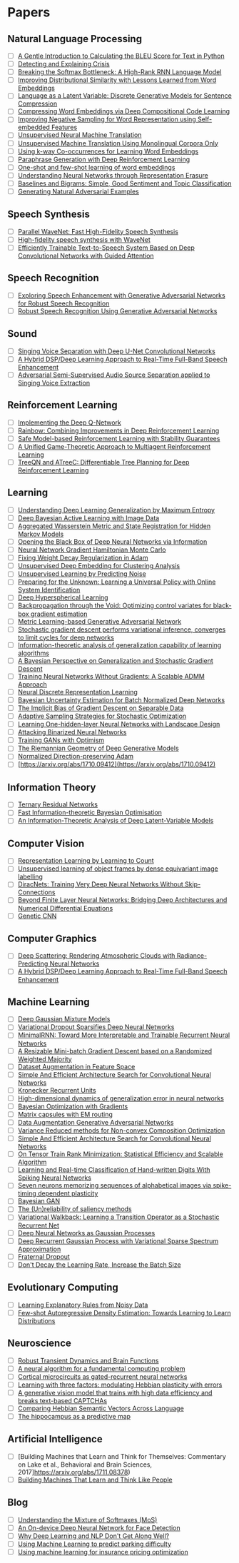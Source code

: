 # Papers

## Natural Language Processing

- [ ] [A Gentle Introduction to Calculating the BLEU Score for Text in Python](https://machinelearningmastery.com/calculate-bleu-score-for-text-python/)
- [ ] [Detecting and Explaining Crisis](https://arxiv.org/abs/1705.09585)
- [ ] [Breaking the Softmax Bottleneck: A High-Rank RNN Language Model](https://arxiv.org/abs/1711.03953)
- [ ] [Improving Distributional Similarity with Lessons Learned from Word Embeddings](http://www.aclweb.org/anthology/Q15-1016)
- [ ] [Language as a Latent Variable: Discrete Generative Models for Sentence Compression](https://arxiv.org/abs/1609.07317)
- [ ] [Compressing Word Embeddings via Deep Compositional Code Learning](https://arxiv.org/abs/1711.01068)
- [ ] [Improving Negative Sampling for Word Representation using Self-embedded Features](https://arxiv.org/abs/1710.09805)
- [ ] [Unsupervised Neural Machine Translation](https://arxiv.org/abs/1710.11041)
- [ ] [Unsupervised Machine Translation Using Monolingual Corpora Only](https://arxiv.org/abs/1711.00043)
- [ ] [Using k-way Co-occurrences for Learning Word Embeddings](https://arxiv.org/abs/1709.01199)
- [ ] [Paraphrase Generation with Deep Reinforcement Learning](https://arxiv.org/abs/1711.00279)
- [ ] [One-shot and few-shot learning of word embeddings](https://arxiv.org/abs/1710.10280)
- [ ] [Understanding Neural Networks through Representation Erasure](https://arxiv.org/abs/1612.08220)
- [ ] [Baselines and Bigrams: Simple, Good Sentiment and Topic Classification](https://www.aclweb.org/anthology/P12-2018)
- [ ] [Generating Natural Adversarial Examples](https://arxiv.org/abs/1710.11342)

## Speech Synthesis 

- [ ] [Parallel WaveNet: Fast High-Fidelity Speech Synthesis](https://deepmind.com/documents/131/Distilling_WaveNet.pdf)
- [ ] [High-fidelity speech synthesis with WaveNet](https://deepmind.com/blog/high-fidelity-speech-synthesis-wavenet/)
- [ ] [Efficiently Trainable Text-to-Speech System Based on Deep Convolutional Networks with Guided Attention](https://arxiv.org/abs/1710.08969)

## Speech Recognition

- [ ] [Exploring Speech Enhancement with Generative Adversarial Networks for Robust Speech Recognition](https://arxiv.org/abs/1711.05747)
- [ ] [Robust Speech Recognition Using Generative Adversarial Networks](https://arxiv.org/abs/1711.01567)

## Sound

- [ ] [Singing Voice Separation with Deep U-Net Convolutional Networks](https://ismir2017.smcnus.org/wp-content/uploads/2017/10/171_Paper.pdf)
- [ ] [A Hybrid DSP/Deep Learning Approach to Real-Time Full-Band Speech Enhancement](https://arxiv.org/abs/1709.08243)
- [ ] [Adversarial Semi-Supervised Audio Source Separation applied to Singing Voice Extraction](https://arxiv.org/abs/1711.00048)

## Reinforcement Learning

- [ ] [Implementing the Deep Q-Network](https://arxiv.org/abs/1711.07478)
- [ ] [Rainbow: Combining Improvements in Deep Reinforcement Learning](https://arxiv.org/abs/1710.02298)
- [ ] [Safe Model-based Reinforcement Learning with Stability Guarantees](https://arxiv.org/abs/1705.08551)
- [ ] [A Unified Game-Theoretic Approach to Multiagent Reinforcement Learning](https://arxiv.org/abs/1711.00832)
- [ ] [TreeQN and ATreeC: Differentiable Tree Planning for Deep Reinforcement Learning](https://arxiv.org/abs/1710.11417)

## Learning

- [ ] [Understanding Deep Learning Generalization by Maximum Entropy](https://arxiv.org/abs/1711.07758)
- [ ] [Deep Bayesian Active Learning with Image Data](https://arxiv.org/abs/1703.02910)
- [ ] [Aggregated Wasserstein Metric and State Registration for Hidden Markov Models](https://arxiv.org/abs/1711.05792)
- [ ] [Opening the Black Box of Deep Neural Networks via Information](https://arxiv.org/abs/1703.00810)
- [ ] [Neural Network Gradient Hamiltonian Monte Carlo](https://arxiv.org/abs/1711.05307)
- [ ] [Fixing Weight Decay Regularization in Adam](https://arxiv.org/abs/1711.05101)
- [ ] [Unsupervised Deep Embedding for Clustering Analysis](https://arxiv.org/abs/1511.06335)
- [ ] [Unsupervised Learning by Predicting Noise](https://arxiv.org/abs/1704.05310)
- [ ] [Preparing for the Unknown: Learning a Universal Policy with Online System Identification](https://arxiv.org/abs/1702.02453)
- [ ] [Deep Hyperspherical Learning](https://arxiv.org/abs/1711.03189)
- [ ] [Backpropagation through the Void: Optimizing control variates for black-box gradient estimation](https://arxiv.org/abs/1711.00123)
- [ ] [Metric Learning-based Generative Adversarial Network](https://arxiv.org/abs/1711.02792)
- [ ] [Stochastic gradient descent performs variational inference, converges to limit cycles for deep networks](https://arxiv.org/abs/1710.11029)
- [ ] [Information-theoretic analysis of generalization capability of learning algorithms](https://arxiv.org/abs/1705.07809)
- [ ] [A Bayesian Perspective on Generalization and Stochastic Gradient Descent](https://arxiv.org/abs/1710.06451)
- [ ] [Training Neural Networks Without Gradients: A Scalable ADMM Approach](https://arxiv.org/abs/1605.02026)
- [ ] [Neural Discrete Representation Learning](https://arxiv.org/abs/1711.00937)
- [ ] [Bayesian Uncertainty Estimation for Batch Normalized Deep Networks](https://openreview.net/forum?id=BJlrSmbAZ&noteId=BJlrSmbAZ)
- [ ] [The Implicit Bias of Gradient Descent on Separable Data](https://arxiv.org/abs/1710.10345)
- [ ] [Adaptive Sampling Strategies for Stochastic Optimization](https://arxiv.org/abs/1710.11258)
- [ ] [Learning One-hidden-layer Neural Networks with Landscape Design](https://arxiv.org/abs/1711.00501)
- [ ] [Attacking Binarized Neural Networks](https://arxiv.org/abs/1711.00449)
- [ ] [Training GANs with Optimism](https://arxiv.org/abs/1711.00141)
- [ ] [The Riemannian Geometry of Deep Generative Models](https://arxiv.org/abs/1711.08014)
- [ ] [Normalized Direction-preserving Adam](https://arxiv.org/abs/1709.04546)
- [ ] [https://arxiv.org/abs/1710.09412](https://arxiv.org/abs/1710.09412)

## Information Theory

- [ ] [Ternary Residual Networks](https://arxiv.org/abs/1707.04679)
- [ ] [Fast Information-theoretic Bayesian Optimisation](https://arxiv.org/abs/1711.00673)
- [ ] [An Information-Theoretic Analysis of Deep Latent-Variable Models](https://arxiv.org/abs/1711.00464)

## Computer Vision

- [ ] [Representation Learning by Learning to Count](https://arxiv.org/abs/1708.06734)
- [ ] [Unsupervised learning of object frames by dense equivariant image labelling](https://arxiv.org/abs/1706.02932)
- [ ] [DiracNets: Training Very Deep Neural Networks Without Skip-Connections](https://arxiv.org/abs/1706.00388v1)
- [ ] [Beyond Finite Layer Neural Networks: Bridging Deep Architectures and Numerical Differential Equations](https://arxiv.org/abs/1710.10121)
- [ ] [Genetic CNN](https://arxiv.org/abs/1703.01513)

## Computer Graphics

- [ ] [Deep Scattering: Rendering Atmospheric Clouds with Radiance-Predicting Neural Networks](https://arxiv.org/abs/1709.05418)
- [ ] [A Hybrid DSP/Deep Learning Approach to Real-Time Full-Band Speech Enhancement](http://web340.server8.webgo24.de/pirk_info/papers/Pirk.etal-2017-WoodCombustion.pdf)

## Machine Learning

- [ ] [Deep Gaussian Mixture Models](https://arxiv.org/abs/1711.06929)
- [ ] [Variational Dropout Sparsifies Deep Neural Networks](https://arxiv.org/abs/1701.05369)
- [ ] [MinimalRNN: Toward More Interpretable and Trainable Recurrent Neural Networks](https://arxiv.org/abs/1711.06788)
- [ ] [A Resizable Mini-batch Gradient Descent based on a Randomized Weighted Majority](https://arxiv.org/abs/1711.06424)
- [ ] [Dataset Augmentation in Feature Space](https://arxiv.org/abs/1702.05538)
- [ ] [Simple And Efficient Architecture Search for Convolutional Neural Networks](https://arxiv.org/abs/1711.04528)
- [ ] [Kronecker Recurrent Units](https://arxiv.org/abs/1705.10142)
- [ ] [High-dimensional dynamics of generalization error in neural networks](https://arxiv.org/abs/1710.03667)
- [ ] [Bayesian Optimization with Gradients](https://arxiv.org/abs/1703.04389)
- [ ] [Matrix capsules with EM routing](https://openreview.net/forum?id=HJWLfGWRb)
- [ ] [Data Augmentation Generative Adversarial Networks](https://arxiv.org/abs/1711.04340)
- [ ] [Variance Reduced methods for Non-convex Composition Optimization](https://arxiv.org/abs/1711.04416)
- [ ] [Simple And Efficient Architecture Search for Convolutional Neural Networks](https://arxiv.org/abs/1711.04528)
- [ ] [On Tensor Train Rank Minimization: Statistical Efficiency and Scalable Algorithm](https://arxiv.org/abs/1708.00132)
- [ ] [Learning and Real-time Classification of Hand-written Digits With Spiking Neural Networks](https://arxiv.org/abs/1711.03637)
- [ ] [Seven neurons memorizing sequences of alphabetical images via spike-timing dependent plasticity](https://www.nature.com/articles/srep14149)
- [ ] [Bayesian GAN](https://arxiv.org/abs/1705.09558)
- [ ] [The (Un)reliability of saliency methods](https://arxiv.org/abs/1711.00867)
- [ ] [Variational Walkback: Learning a Transition Operator as a Stochastic Recurrent Net](https://arxiv.org/abs/1711.02282)
- [ ] [Deep Neural Networks as Gaussian Processes](https://arxiv.org/abs/1711.00165)
- [ ] [Deep Recurrent Gaussian Process with Variational Sparse Spectrum Approximation](https://arxiv.org/abs/1711.00799)
- [ ] [Fraternal Dropout](https://arxiv.org/abs/1711.00066)
- [ ] [Don't Decay the Learning Rate, Increase the Batch Size](https://arxiv.org/abs/1711.00489)

## Evolutionary Computing

- [ ] [Learning Explanatory Rules from Noisy Data](https://arxiv.org/abs/1711.04574)
- [ ] [Few-shot Autoregressive Density Estimation: Towards Learning to Learn Distributions](https://arxiv.org/abs/1710.10304)

## Neuroscience

- [ ] [Robust Transient Dynamics and Brain Functions](https://www.ncbi.nlm.nih.gov/pmc/articles/PMC3116137/)
- [ ] [A neural algorithm for a fundamental computing problem](https://www.biorxiv.org/content/early/2017/08/25/180471.full.pdf+html)
- [ ] [Cortical microcircuits as gated-recurrent neural networks](https://arxiv.org/abs/1711.02448)
- [ ] [Learning with three factors: modulating Hebbian plasticity with errors](https://www.ncbi.nlm.nih.gov/pubmed/28918313)
- [ ] [A generative vision model that trains with high data efficiency and breaks text-based CAPTCHAs](http://science.sciencemag.org/content/early/2017/10/25/science.aag2612)
- [ ] [Comparing Hebbian Semantic Vectors Across Language](https://kiranvodrahalli.github.io/projects/neu330paper.pdf)
- [ ] [The hippocampus as a predictive map](https://www.nature.com/articles/nn.4650)

## Artificial Intelligence

- [ ] [Building Machines that Learn and Think for Themselves: Commentary on Lake et al., Behavioral and Brain Sciences, 2017]https://arxiv.org/abs/1711.08378)
- [ ] [Building Machines That Learn and Think Like People](https://arxiv.org/abs/1604.00289)

## Blog

- [ ] [Understanding the Mixture of Softmaxes (MoS)](http://smerity.com/articles/2017/mixture_of_softmaxes.html)
- [ ] [An On-device Deep Neural Network for Face Detection](https://machinelearning.apple.com/2017/11/16/face-detection.html)
- [ ] [Why Deep Learning and NLP Don't Get Along Well?](https://www.linkedin.com/pulse/why-deep-learning-nlp-dont-get-along-well-riza-c-berkan-ph-d/)
- [ ] [Using Machine Learning to predict parking difficulty](https://research.googleblog.com/2017/02/using-machine-learning-to-predict.html)
- [ ] [Using machine learning for insurance pricing optimization](https://cloud.google.com/blog/big-data/2017/03/using-machine-learning-for-insurance-pricing-optimization)